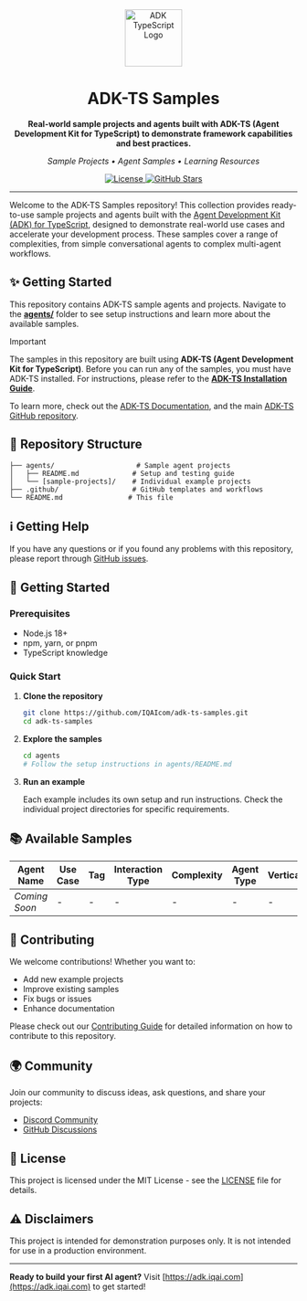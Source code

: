 <div align="center">

<img src="https://files.catbox.moe/vumztw.png" alt="ADK TypeScript Logo" width="100" />

<br/>

# ADK-TS Samples

**Real-world sample projects and agents built with ADK-TS (Agent Development Kit for TypeScript) to demonstrate framework capabilities and best practices.**

_Sample Projects • Agent Samples • Learning Resources_

<p align="center">
  <a href="https://github.com/IQAIcom/adk-ts/blob/main/LICENSE.md">
    <img src="https://img.shields.io/npm/l/@iqai/adk" alt="License" />
  </a>
  <a href="https://github.com/IQAIcom/adk-ts-samples">
    <img src="https://img.shields.io/github/stars/IQAIcom/adk-ts-samples?style=social" alt="GitHub Stars" />
  </a>
</p>

---

</div>

Welcome to the ADK-TS Samples repository! This collection provides ready-to-use sample projects and agents built with the [Agent Development Kit (ADK) for TypeScript](https://adk.iqai.com), designed to demonstrate real-world use cases and accelerate your development process. These samples cover a range of complexities, from simple conversational agents to complex multi-agent workflows.

## ✨ Getting Started

This repository contains ADK-TS sample agents and projects. Navigate to the **[agents/](agents/)** folder to see setup instructions and learn more about the available samples.

> [!IMPORTANT]  
> The samples in this repository are built using **ADK-TS (Agent Development Kit for TypeScript)**. Before you can run any of the samples, you must have ADK-TS installed. For instructions, please refer to the [**ADK-TS Installation Guide**](https://adk.iqai.com/docs/framework/get-started/installation).

To learn more, check out the [ADK-TS Documentation](https://adk.iqai.com/docs), and the main [ADK-TS GitHub repository](https://github.com/IQAIcom/adk-ts).

## 🌳 Repository Structure

```text
├── agents/                    # Sample agent projects
│   ├── README.md             # Setup and testing guide
│   └── [sample-projects]/    # Individual example projects
├── .github/                  # GitHub templates and workflows
└── README.md                # This file
```

## ℹ️ Getting Help

If you have any questions or if you found any problems with this repository, please report through [GitHub issues](https://github.com/IQAIcom/adk-ts-samples/issues).

## 🚀 Getting Started

### Prerequisites

- Node.js 18+
- npm, yarn, or pnpm
- TypeScript knowledge

### Quick Start

1. **Clone the repository**

   ```bash
   git clone https://github.com/IQAIcom/adk-ts-samples.git
   cd adk-ts-samples
   ```

2. **Explore the samples**

   ```bash
   cd agents
   # Follow the setup instructions in agents/README.md
   ```

3. **Run an example**

   Each example includes its own setup and run instructions. Check the individual project directories for specific requirements.

## 📚 Available Samples

| Agent Name | Use Case | Tag | Interaction Type | Complexity | Agent Type | Vertical |
|------------|----------|-----|------------------|------------|------------|----------|
| _Coming Soon_ | - | - | - | - | - | - |

## 🤝 Contributing

We welcome contributions! Whether you want to:

- Add new example projects
- Improve existing samples  
- Fix bugs or issues
- Enhance documentation

Please check out our [Contributing Guide](CONTRIBUTION.md) for detailed information on how to contribute to this repository.

## 🌍 Community

Join our community to discuss ideas, ask questions, and share your projects:

- [Discord Community](https://discord.gg/w2Uk6ACK4D)
- [GitHub Discussions](https://github.com/IQAIcom/adk-ts/discussions)

## 📜 License

This project is licensed under the MIT License - see the [LICENSE](LICENSE) file for details.

## ⚠️ Disclaimers

This project is intended for demonstration purposes only. It is not intended for use in a production environment.

---

**Ready to build your first AI agent?** Visit [https://adk.iqai.com](https://adk.iqai.com) to get started!
